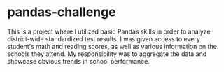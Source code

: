 # pandas-challenge
This is a project where I utilized basic Pandas skills in order to analyze district-wide standardized test results. I was given access to every student's math and reading scores, as well as various information on the schools they attend. My responsibility was to aggregate the data and showcase obvious trends in school performance.
